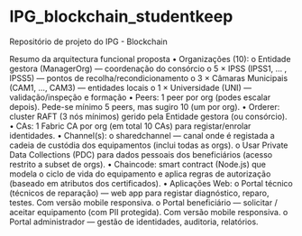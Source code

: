 # IPG_blockchain_studentkeep
Repositório de projeto do IPG - Blockchain 

Resumo da arquitectura funcional proposta
•	Organizações (10):
o	Entidade gestora (ManagerOrg) — coordenação do consórcio
o	5 × IPSS (IPSS1, … , IPSS5) — pontos de recolha/recondicionamento
o	3 × Câmaras Municipais (CAM1, ..., CAM3) — entidades locais
o	1 × Universidade (UNI) — validação/inspeção e formação
•	Peers: 1 peer por org (podes escalar depois). Pede-se mínimo 5 peers, mas sugiro 10 (um por org).
•	Orderer: cluster RAFT (3 nós mínimos) gerido pela Entidade gestora (ou consórcio).
•	CAs: 1 Fabric CA por org (em total 10 CAs) para registar/enrolar identidades.
•	Channel(s):
o	sharedchannel — canal onde é registada a cadeia de custódia dos equipamentos (inclui todas as orgs).
o	Usar Private Data Collections (PDC) para dados pessoais dos beneficiários (acesso restrito a subset de orgs).
•	Chaincode: smart contract (Node.js) que modela o ciclo de vida do equipamento e aplica regras de autorização (baseado em atributos dos certificados).
•	Aplicações Web:
o	Portal técnico (técnicos de reparação) — web app para registar diagnóstico, reparo, testes. Com versão mobile responsiva.
o	Portal beneficiário — solicitar / aceitar equipamento (com PII protegida). Com versão mobile responsiva.
o	Portal administrador — gestão de identidades, auditoria, relatórios.
